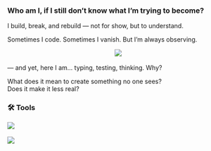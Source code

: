 ### Who am I, if I still don’t know what I’m trying to become?

I build, break, and rebuild — not for show, but to understand.  

Sometimes I code. Sometimes I vanish. But I’m always observing.

<p align="center">
  <img src="https://readme-typing-svg.demolab.com?font=Fira+Code&pause=2000&color=ffffff&background=006666&center=true&vCenter=true&width=900&lines=The+whole+world+doesn't+care,sun's+still+gonna+rise;When+was+the+last+time+you+really+heard+yourself%3F;And+how+long+did+your+%E2%80%9Cforever%E2%80%9D+last%3F" />
</p>




 — and yet, here I am... typing, testing, thinking. Why?

What does it mean to create something no one sees?  
Does it make it less real?



### 🛠 Tools

<p align="left">
  <img src="https://skillicons.dev/icons?i=html,css,js,git,vscode&theme=dark" />
</p>


<p align="left">
  <img src="https://github-readme-stats.vercel.app/api/top-langs/?username=foreverstoboiii&layout=compact&theme=github_dark" />
</p>
<!--
**foreverstoboiii/foreverstoboiii** is a ✨ _special_ ✨ repository because its `README.md` (this file) appears on your GitHub profile.




### 🐍 My Contribution Snake

![GitHub Snake dark](https://github.com/foreverstoboiii/foreverstoboiii/blob/output/github-snake-dark.svg)


